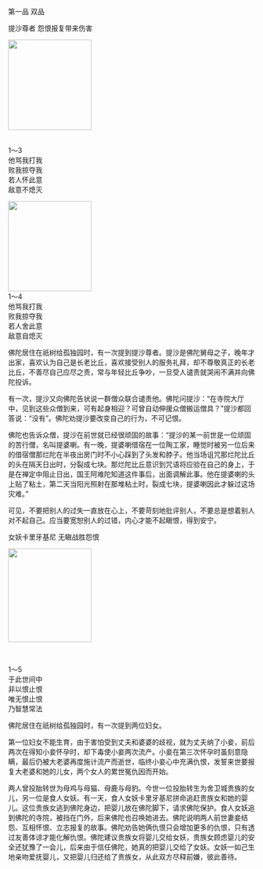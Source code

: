 第一品 双品

提沙尊者 怨恨报复带来伤害

<div class="e2">
<img src="images/fjj-02-1.jpg" width="170" height="184"/>
<div>
<p> <br>
 1～3 <br>
 他骂我打我<br>
 败我掠夺我<br>
 若人怀此意<br>
 敌意不熄灭</p>
</div>
</div>

<div class="e2">
<img src="images/fjj-02-2.jpg" width="170" height="184"/>
<div>
1～4<br>
 他骂我打我 <br>
 败我掠夺我<br>
 若人舍此意 <br>
 敌意自熄灭
</div>
</div>

佛陀居住在祇树给孤独园时，有一次提到提沙尊者。提沙是佛陀舅母之子，晚年才出家，喜欢认为自己是长老比丘，喜欢接受别人的服务礼拜，却不尊敬真正的长老比丘，不善尽自己应尽之责，常与年轻比丘争吵，一旦受人谴责就哭闹不满并向佛陀投诉。

有一次，提沙又向佛陀告状说一群僧众联合谴责他。佛陀问提沙：“在寺院大厅中，见到这些众僧到来，可有起身相迎？可曾自动伸援众僧搬运僧具？”提沙都回答说：“没有”。佛陀劝提沙要改变自己的行为，不可记恨。

佛陀也告诉众僧，提沙在前世就已经很顽固的故事：“提沙的某一前世是一位顽固的苦行僧，名叫提婆喇。有一晚，提婆喇借宿在一位陶工家，睡觉时被另一位后来的借宿僧那烂陀在半夜出房门时不小心踩到了头发和脖子。他当场诅咒那烂陀比丘的头在隔天日出时，分裂成七块。那烂陀比丘意识到咒语将应验在自己的身上，于是在禅定中阻止日出，国王阿难陀知道这件事后，出面调解此事。他在提婆喇的头上贴了粘土，第二天当阳光照射在那堆粘土时，裂成七块，提婆喇因此才躲过这场灾难。”

可见，不要把别人的过失一直放在心上，不要苛刻地批评别人，不要总是想着别人对不起自己。应当要宽恕别人的过错，内心才能不起瞋恨，得到安宁。

女妖卡里牙基尼 无瞋战胜怨恨

<div class="e2">
<img src="images/fjj-02-3.jpg" width="170" height="191"/>
<div>
<p>&nbsp;</p> <p> 1～5 <br>
 于此世间中 <br>
 非以恨止恨<br>
 唯无恨止恨 <br>
 乃智慧常法</p>
</div>
</div>

佛陀居住在祇树给孤独园时，有一次提到两位妇女。

第一位妇女不能生育，由于害怕受到丈夫和婆婆的歧视，就为丈夫纳了小妾，前后两次在得知小妾怀孕时，却下毒使小妾两次流产。小妾在第三次怀孕时虽刻意隐瞒，最后仍被大老婆再度施计流产而逝世，临终小妾心中充满仇恨，发誓来世要报复大老婆和她的儿女，两个女人的累世冤仇因而开始。

两人曾投胎转世为母鸡与母猫、母鹿与母豹。今世一位投胎转生为舍卫城贵族的女儿，另一位是食人女妖。有一天，食人女妖卡里牙基尼拼命追赶贵族女和她的婴儿。这位贵族女逃到佛陀身边，把婴儿放在佛陀脚下，请求佛陀保护。食人女妖追到佛陀的寺院，被挡在门外，后来佛陀也召唤她进去。佛陀说明两人前世妻妾结怨、互相怀恨、立志报复的故事。佛陀劝告她俩仇恨只会增加更多的仇恨，只有透过友善体谅才能化解仇恨。佛陀建议贵族女将婴儿交给女妖，贵族女顾虑婴儿的安全还犹豫了一会儿，后来由于信任佛陀，她真的把婴儿交给了女妖。女妖一如己生地亲吻爱抚婴儿，又把婴儿归还给了贵族女，从此双方尽释前嫌，彼此善待。
